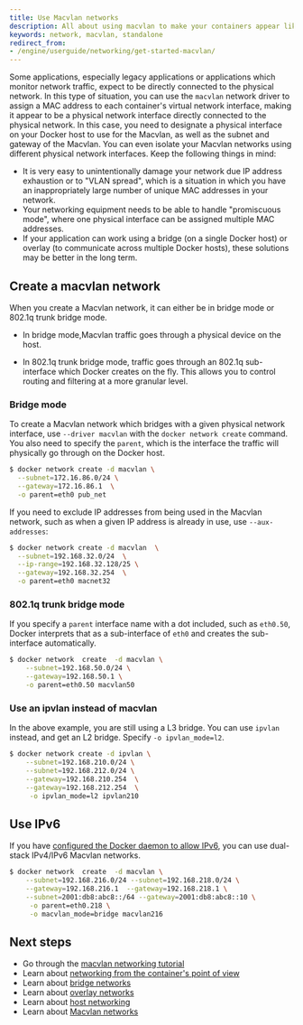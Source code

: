 ```yaml
---
title: Use Macvlan networks
description: All about using macvlan to make your containers appear like physical machines on the network
keywords: network, macvlan, standalone
redirect_from:
- /engine/userguide/networking/get-started-macvlan/
---
```


Some applications, especially legacy applications or applications which monitor
network traffic, expect to be directly connected to the physical network. In
this type of situation, you can use the `macvlan` network driver to assign a MAC
address to each container's virtual network interface, making it appear to be
a physical network interface directly connected to the physical network. In this
case, you need to designate a physical interface on your Docker host to use for
the Macvlan, as well as the subnet and gateway of the Macvlan. You can even
isolate your Macvlan networks using different physical network interfaces.
Keep the following things in mind:

- It is very easy to unintentionally damage your network due IP address
  exhaustion or to "VLAN spread", which is a situation in which you have an
  inappropriately large number of unique MAC addresses in your network.
- Your networking equipment needs to be able to handle "promiscuous mode",
  where one physical interface can be assigned multiple MAC addresses.
- If your application can work using a bridge (on a single Docker host) or
  overlay (to communicate across multiple Docker hosts), these solutions may be
  better in the long term.

## Create a macvlan network

When you create a Macvlan network, it can either be in bridge mode or 802.1q
trunk bridge mode.

- In bridge mode,Macvlan traffic goes through a physical device on the host.

- In 802.1q trunk bridge mode, traffic goes through an 802.1q sub-interface
  which Docker creates on the fly. This allows you to control routing and
  filtering at a more granular level.

### Bridge mode

To create a Macvlan network which bridges with a given physical network
interface, use `--driver macvlan` with the `docker network create` command. You
also need to specify the `parent`, which is the interface the traffic will
physically go through on the Docker host.

```bash
$ docker network create -d macvlan \
  --subnet=172.16.86.0/24 \
  --gateway=172.16.86.1  \
  -o parent=eth0 pub_net
```

If you need to exclude IP addresses from being used in the Macvlan network, such
as when a given IP address is already in use, use `--aux-addresses`:

```bash
$ docker network create -d macvlan  \
  --subnet=192.168.32.0/24  \
  --ip-range=192.168.32.128/25 \
  --gateway=192.168.32.254  \
  -o parent=eth0 macnet32
```

### 802.1q trunk bridge mode

If you specify a `parent` interface name with a dot included, such as `eth0.50`,
Docker interprets that as a sub-interface of `eth0` and creates the sub-interface
automatically.

```bash
$ docker network  create  -d macvlan \
    --subnet=192.168.50.0/24 \
    --gateway=192.168.50.1 \
    -o parent=eth0.50 macvlan50
```

### Use an ipvlan instead of macvlan

In the above example, you are still using a L3 bridge. You can use `ipvlan`
instead, and get an L2 bridge. Specify `-o ipvlan_mode=l2`.

```bash
$ docker network create -d ipvlan \
    --subnet=192.168.210.0/24 \
    --subnet=192.168.212.0/24 \
    --gateway=192.168.210.254  \
    --gateway=192.168.212.254  \
     -o ipvlan_mode=l2 ipvlan210
```

## Use IPv6

If you have [configured the Docker daemon to allow IPv6](/config/daemon/ipv6.md),
you can use dual-stack IPv4/IPv6 Macvlan networks.

```bash
$ docker network  create  -d macvlan \
    --subnet=192.168.216.0/24 --subnet=192.168.218.0/24 \
    --gateway=192.168.216.1  --gateway=192.168.218.1 \
    --subnet=2001:db8:abc8::/64 --gateway=2001:db8:abc8::10 \
     -o parent=eth0.218 \
     -o macvlan_mode=bridge macvlan216
```


## Next steps

- Go through the [macvlan networking tutorial](/network/network-tutorial-macvlan.md)
- Learn about [networking from the container's point of view](/config/containers/container-networking.md)
- Learn about [bridge networks](/network/bridge.md)
- Learn about [overlay networks](/network/overlay.md)
- Learn about [host networking](/network/host.md)
- Learn about [Macvlan networks](/network/macvlan.md)
